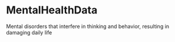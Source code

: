 # MentalHealthData
Mental disorders that interfere in thinking and behavior, resulting in damaging daily life

